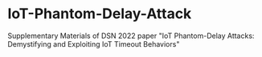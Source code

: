 # IoT-Phantom-Delay-Attack
Supplementary Materials of DSN 2022 paper "IoT Phantom-Delay Attacks: Demystifying and Exploiting IoT Timeout Behaviors"
